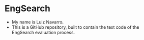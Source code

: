 # EngSearch
- My name is Luiz Navarro.
- This is a GitHub repository, built to contain the text code of the EngSearch 
evaluation process.
